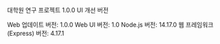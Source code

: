 대학원 연구 프로젝트 1.0.0 UI 개선 버전

Web 업데이트 버전: 1.0.0
Web UI 버전: 1.0
Node.js 버전: 14.17.0
웹 프레임워크 (Express) 버전: 4.17.1